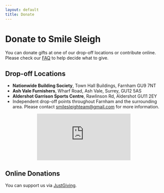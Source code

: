 ```yaml
---
layout: default
title: Donate
---
```


# Donate to Smile Sleigh

You can donate gifts at one of our drop-off locations or contribute online.  Please check our [FAQ](faq) to help decide what to give.

## Drop-off Locations
- **Nationwide Building Society**, Town Hall Buildings, Farnham GU9 7NT <a href="https://www.google.com/maps/search/?api=1&query=Nationwide+Building+Society,+Farnham" target="_blank"><i class="fas fa-map-marker-alt"></i></a>
- **Ash Vale Furnishers**, Wharf Road, Ash Vale, Surrey, GU12 5AS <a href="https://www.google.com/maps/search/?api=1&query=Ash+Vale+Furnishers,+Ash+Vale" target="_blank"><i class="fas fa-map-marker-alt"></i></a>
- **Aldershot Garrison Sports Centre**, Rawlinson Rd, Aldershot GU11 2EY <a href="https://www.google.com/maps/search/?api=1&query=Aldershot+Garrison+Sports+Centre,+Aldershot" target="_blank"><i class="fas fa-map-marker-alt"></i></a>
- Independent drop-off points throughout Farnham and the surrounding area. Please contact smilesleighteam@gmail.com for more information.
<p align="center"><iframe frameBorder="0" src="https://www.google.com/maps/d/embed?mid=18U-LfjGc3qUQ6PL9LJhd5M1FU7YD9iQ&ehbc=2E312F" class="map"></iframe></p>


## Online Donations
You can support us via [JustGiving](https://www.justgiving.com/crowdfunding/Smilesleigh24).
